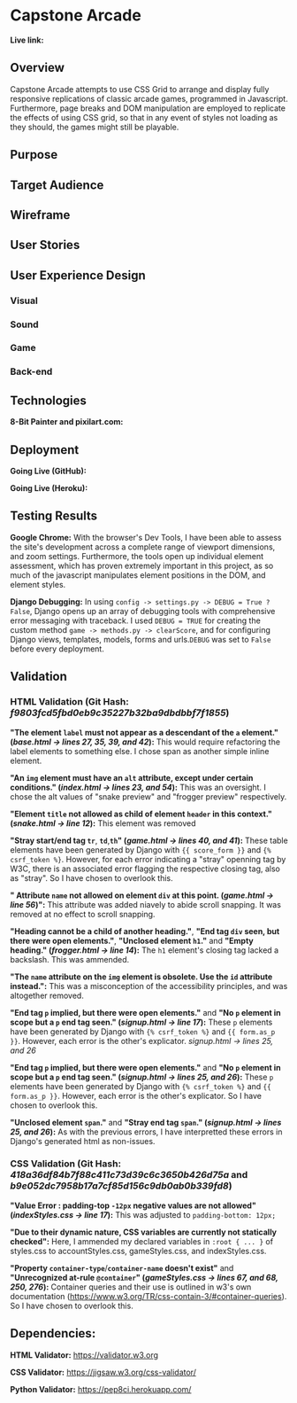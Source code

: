 # Capstone Arcade
**Live link:**

## Overview
Capstone Arcade attempts to use CSS Grid to arrange and display fully responsive replications of classic arcade games, programmed in Javascript. Furthermore, page breaks and DOM manipulation are employed to replicate the effects of using CSS grid, so that in any event of styles not loading as they should, the games might still be playable.

## Purpose

## Target Audience

## Wireframe

## User Stories

## User Experience Design
### Visual

### Sound

### Game

### Back-end

## Technologies
**8-Bit Painter and pixilart.com:**

## Deployment
**Going Live (GitHub):**

**Going Live (Heroku):**

## Testing Results
**Google Chrome:** With the browser's Dev Tools, I have been able to assess the site's development across a complete range of viewport dimensions, and zoom settings. Furthermore, the tools open up individual element assessment, which has proven extremely important in this project, as so much of the javascript manipulates element positions in the DOM, and element styles.

**Django Debugging:** In using `config -> settings.py -> DEBUG = True ? False`, Django opens up an array of debugging tools with comprehensive error messaging with traceback. I used `DEBUG = TRUE` for creating the custom method `game -> methods.py -> clearScore`, and for configuring Django views, templates, models, forms and urls.`DEBUG` was set to `False` before every deployment.

## Validation
### HTML Validation (Git Hash: *f9803fcd5fbd0eb9c35227b32ba9dbdbbf7f1855*)
**"The element `label` must not appear as a descendant of the `a` element." (*base.html -> lines 27, 35, 39, and 42*):** This would require refactoring the label elements to something else. I chose span as another simple inline element.

**"An `img` element must have an `alt` attribute, except under certain conditions." (*index.html -> lines 23, and 54*):** This was an oversight. I chose the alt values of "snake preview" and "frogger preview" respectively.

**"Element `title` not allowed as child of element `header` in this context." (*snake.html -> line 12*):** This element was removed

**"Stray start/end tag `tr`**, **`td`**,**`th`" (*game.html -> lines 40, and 41*):** These table elements have been generated by Django with `{{ score_form }}` and `{% csrf_token %}`. However, for each error indicating a "stray" openning tag by W3C, there is an associated error flagging the respective closing tag, also as "stray". So I have chosen to overlook this.

**" Attribute `name` not allowed on element `div` at this point. (*game.html -> line 56*)":** This attribute was added niavely to abide scroll snapping. It was removed at no effect to scroll snapping.

**"Heading cannot be a child of another heading."**, **"End tag `div` seen, but there were open elements."**, **"Unclosed element `h1`."** and **"Empty heading." (*frogger.html -> line 14*):** The `h1` element's closing tag lacked a backslash. This was ammended.

**"The `name` attribute on the `img` element is obsolete. Use the `id` attribute instead.":** This was a misconception of the accessibility principles, and was altogether removed.

**"End tag `p` implied, but there were open elements."** and **"No `p` element in scope but a `p` end tag seen." (*signup.html -> line 17*):** These `p` elements have been generated by Django with `{% csrf_token %}` and `{{ form.as_p }}`. However, each error is the other's explicator.
*signup.html -> lines 25, and 26*

**"End tag `p` implied, but there were open elements."** and **"No `p` element in scope but a `p` end tag seen." (*signup.html -> lines 25, and 26*):** These `p` elements have been generated by Django with `{% csrf_token %}` and `{{ form.as_p }}`. However, each error is the other's explicator. So I have chosen to overlook this.

**"Unclosed element `span`."** and **"Stray end tag `span`." (*signup.html -> lines 25, and 26*):** As with the previous errors, I have interpretted these errors in Django's generated html as non-issues.

### CSS Validation (Git Hash: *418a36df84b7f88c411c73d39c6c3650b426d75a* and *b9e052dc7958b17a7cf85d156c9db0ab0b339fd8*)
**"Value Error : padding-top `-12px` negative values are not allowed" (*indexStyles.css -> line 17*):** This was adjusted to `padding-bottom: 12px;`

**"Due to their dynamic nature, CSS variables are currently not statically checked":** Here, I ammended my declared variables in `:root { ... }` of styles.css to accountStyles.css, gameStyles.css, and indexStyles.css.

**"Property `container-type`**/**`container-name` doesn't exist"** and **"Unrecognized at-rule `@container`" (*gameStyles.css -> lines 67, and 68, 250, 276*):** Container queries and their use is outlined in w3's own documentation (https://www.w3.org/TR/css-contain-3/#container-queries). So I have chosen to overlook this.

## Dependencies:
**HTML Validator:** https://validator.w3.org

**CSS Validator:** https://jigsaw.w3.org/css-validator/

**Python Validator:** https://pep8ci.herokuapp.com/